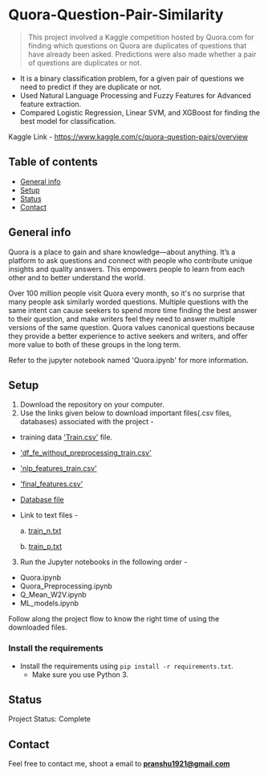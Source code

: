 # Quora-Question-Pair-Similarity
> This project involved a Kaggle competition hosted by Quora.com for finding which questions on Quora are duplicates of questions that have already been asked. Predictions were also made whether a pair of questions are duplicates or not.

- It is a binary classification problem, for a given pair of questions we need to predict if they are duplicate or not.
- Used Natural Language Processing and Fuzzy Features for Advanced feature extraction.
- Compared Logistic Regression, Linear SVM, and XGBoost for finding the best model for classification.

Kaggle Link -
https://www.kaggle.com/c/quora-question-pairs/overview


## Table of contents
* [General info](#general-info)
* [Setup](#setup)
* [Status](#status)
* [Contact](#contact)

## General info

Quora is a place to gain and share knowledge—about anything. It’s a platform to ask questions and connect with people who contribute unique insights and quality answers. This empowers people to learn from each other and to better understand the world.

Over 100 million people visit Quora every month, so it's no surprise that many people ask similarly worded questions. Multiple questions with the same intent can cause seekers to spend more time finding the best answer to their question, and make writers feel they need to answer multiple versions of the same question. Quora values canonical questions because they provide a better experience to active seekers and writers, and offer more value to both of these groups in the long term.

Refer to the jupyter notebook named 'Quora.ipynb' for more information.

## Setup

1. Download the repository on your computer.
2. Use the links given below to download important files(.csv files, databases) associated with the project -

- training data ['Train.csv'](https://drive.google.com/file/d/10QDGTSI5PEV9e7CTpfzsXRpUwRIsJA-J/view) file.

- ['df_fe_without_preprocessing_train.csv'](https://drive.google.com/file/d/1gTfCTD3fz-3NJnfYLm59nZFN3WC3fzfD/view?usp=sharing)

- ['nlp_features_train.csv'](https://drive.google.com/file/d/1JncN1Fyt-ND_yZXOzqEfcRsYMTKqtu7Q/view?usp=sharing)

- ['final_features.csv'](https://drive.google.com/file/d/1S1gLTaumYwEBPbH677Jr9erECVUdvAhv/view?usp=sharing)

- [Database file](https://drive.google.com/file/d/1A5dzEvSpxXYQ5LKgtklor4jWdDV8y_4i/view)

- Link to text files -

   a. [train_n.txt](https://drive.google.com/file/d/1peorE_ke1MoaZCkrNQpap1ozJ15fuk2s/view?usp=sharing)   

   b. [train_p.txt](https://drive.google.com/file/d/19KsWPoIMX3O_FrT4We0I1M7reKvFYKRr/view?usp=sharing)
     

3. Run the Jupyter notebooks in the following order -

- Quora.ipynb
- Quora_Preprocessing.ipynb
- Q_Mean_W2V.ipynb
- ML_models.ipynb

Follow along the project flow to know the right time of using the downloaded files.

### Install the requirements
 
* Install the requirements using `pip install -r requirements.txt`.
    * Make sure you use Python 3.
    

## Status
Project Status: Complete


## Contact
Feel free to contact me, shoot a email to **pranshu1921@gmail.com**

